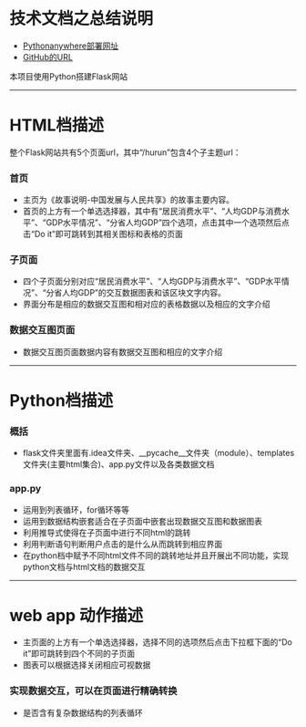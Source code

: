 # 技术文档之总结说明

* [Pythonanywhere部署网址](http://carlalyz.pythonanywhere.com/)
* [GitHub的URL](https://github.com/Carlalyz/flask)

本项目使用Python搭建Flask网站

---

# HTML档描述

整个Flask网站共有5个页面url，其中“/hurun”包含4个子主题url：

### 首页
- 主页为《故事说明-中国发展与人民共享》的故事主要内容。
- 首页的上方有一个单选选择器，其中有“居民消费水平”、“人均GDP与消费水平”、“GDP水平情况”、“分省人均GDP”四个选项，点击其中一个选项然后点击“Do it”即可跳转到其相关图标和表格的页面

### 子页面
- 四个子页面分别对应“居民消费水平”、“人均GDP与消费水平”、“GDP水平情况”、“分省人均GDP”的交互数据图表和该区块文字内容。
- 界面分布是相应的数据交互图和相对应的表格数据以及相应的文字介绍

### 数据交互图页面
- 数据交互图页面数据内容有数据交互图和相应的文字介绍

---

# Python档描述

### 概括
- flask文件夹里面有.idea文件夹、__pycache__文件夹（module）、templates文件夹(主要html集合)、app.py文件以及各类数据文档

### app.py
- 运用到列表循环，for循环等等
- 运用到数据结构嵌套适合在子页面中嵌套出现数据交互图和数据图表
- 利用推导式使得在子页面中进行不同html的跳转
- 利用判断语句判断用户点击的是什么从而跳转到相应界面
- 在python档中赋予不同html文件不同的跳转地址并且开展出不同功能，实现python文档与html文档的数据交互

---

# web app 动作描述
- 主页面的上方有一个单选选择器，选择不同的选项然后点击下拉框下面的“Do it”即可跳转到四个不同的子页面
- 图表可以根据选择关闭相应可视数据

### 实现数据交互，可以在页面进行精确转换
- 是否含有复杂数据结构的列表循环


